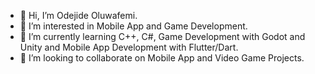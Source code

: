 - 👋 Hi, I’m Odejide Oluwafemi.
- 👀 I’m interested in Mobile App and Game Development.
- 🌱 I’m currently learning C++, C#, Game Development with Godot and Unity and Mobile App Development with Flutter/Dart.
- 💞️ I’m looking to collaborate on Mobile App and Video Game Projects.

<!---
Odejide-Oluwafemi/Odejide-Oluwafemi is a ✨ special ✨ repository because its `README.md` (this file) appears on your GitHub profile.
You can click the Preview link to take a look at your changes.
--->
